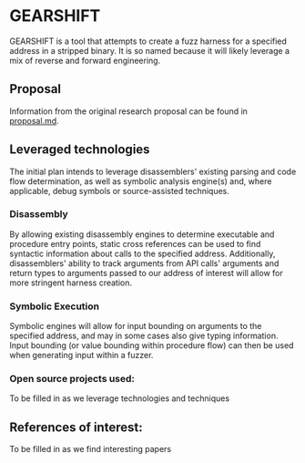 # GEARSHIFT
GEARSHIFT is a tool that attempts to create a fuzz harness for a specified address in a stripped binary. It is so named because it will likely leverage a mix of reverse and forward engineering.

## Proposal
Information from the original research proposal can be found in [proposal.md](proposal.md).

## Leveraged technologies
The initial plan intends to leverage disassemblers' existing parsing and code flow determination, as well as symbolic analysis engine(s) and, where applicable, debug symbols or source-assisted techniques.

### Disassembly
By allowing existing disassembly engines to determine executable and procedure entry points, static cross references can be used to find syntactic information about calls to the specified address. Additionally, disassemblers' ability to track arguments from API calls' arguments and return types to arguments passed to our address of interest will allow for more stringent harness creation.

### Symbolic Execution
Symbolic engines will allow for input bounding on arguments to the specified address, and may in some cases also give typing information. Input bounding (or value bounding within procedure flow) can then be used when generating input within a fuzzer.

### Open source projects used:
To be filled in as we leverage technologies and techniques

## References of interest:
To be filled in as we find interesting papers

